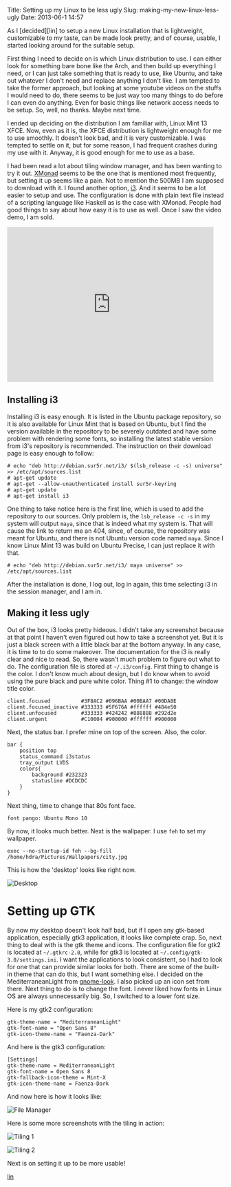 Title: Setting up my Linux to be less ugly
Slug: making-my-new-linux-less-ugly
Date: 2013-06-1 14:57

As I [decided][lin] to setup a new Linux installation that is lightweight, customizable to my taste,
can be made look pretty, and of course, usable, I started looking around for the suitable 
setup.

First thing I need to decide on is which Linux distribution to use. I can either look for something
bare bone like the Arch, and then build up everything I need, or I can just take something that
is ready to use, like Ubuntu, and take out whatever I don't need and replace anything I don't like.
I am tempted to take the former approach, but looking at some youtube videos on the stuffs I would
need to do, there seems to be just way too many things to do before I can even do anything. Even 
for basic things like network access needs to be setup. So, well, no thanks. Maybe next time.

I ended up deciding on the distribution I am familiar with, Linux Mint 13 XFCE. Now, even as it is,
the XFCE distribution is lightweight enough for me to use smoothly. It doesn't look bad, and it
is very customizable. I was tempted to settle on it, but for some reason, I had frequent crashes
during my use with it. Anyway, it is good enough for me to use as a base. 

I had been read a lot about tiling window manager, and has been wanting to try it out. [XMonad][l1] 
seems to be the one that is mentioned most frequently, but setting it up seems like a pain. Not to 
mention the  500MB I am supposed to download with it. I found another option, [i3][l2]. And it seems 
to be a lot easier to setup and use. The configuration is done with plain text file instead of 
a scripting language like Haskell as is the case with XMonad. People had good things to say
about how easy it is to use as well. Once I saw the video demo, I am sold.

<iframe width="480" height="360" src="http://www.youtube.com/embed/Wx0eNaGzAZU" frameborder="0" allowfullscreen></iframe>

## Installing i3
Installing i3 is easy enough. It is listed in the Ubuntu package repository, so it is also available
for Linux Mint that is based on Ubuntu, but I find the version available in the repository to be
severely outdated and have some problem with rendering some fonts, so installing the latest 
stable version from i3's repository is recommended. The instruction on their download page is easy 
enough to follow:

    # echo "deb http://debian.sur5r.net/i3/ $(lsb_release -c -s) universe" >> /etc/apt/sources.list
    # apt-get update
    # apt-get --allow-unauthenticated install sur5r-keyring
    # apt-get update
    # apt-get install i3

One thing to take notice here is the first line, which is used to add the repository to our
sources. Only problem is, the `lsb_release -c -s` in my system will output `maya`, since that is
indeed what my system is. That will cause the link to return me an 404, since, of course, the 
repository was meant for Ubuntu, and there is not Ubuntu version code named `maya`. Since I 
know Linux Mint 13 was build on Ubuntu Precise, I can just replace it with that.

    # echo "deb http://debian.sur5r.net/i3/ maya universe" >> /etc/apt/sources.list

After the installation is done, I log out, log in again, this time selecting i3 in the session
manager, and I am in.


## Making it less ugly
Out of the box, i3 looks pretty hideous. I didn't take any screenshot because at that point
I haven't even figured out how to take a screenshot yet. But it is just a black screen with a 
little black bar at the bottom anyway. In any case, it is time to to do some makeover. The 
documentation for the i3 is really clear and nice to read. So, there wasn't much problem to 
figure out what to do. The configuration file is stored at `~/.i3/config`. First thing to change
is the color. I don't know much about design, but I do know when to avoid using the pure black and
pure white color. Thing #1 to change: the window title color.

    client.focused          #3F8AC2 #096BAA #00BAA7 #00DA8E
    client.focused_inactive #333333 #5F676A #ffffff #484e50
    client.unfocused        #333333 #424242 #888888 #292d2e
    client.urgent           #C10004 #900000 #ffffff #900000

Next, the status bar. I prefer mine on top of the screen. Also, the color.

    bar {
        position top
        status_command i3status
        tray_output LVDS
        colors{
            background #232323
            statusline #DCDCDC
        }
    }

Next thing, time to change that 80s font face.

    font pango: Ubuntu Mono 10

By now, it looks much better. Next is the wallpaper. I use `feh` to set my wallpaper.

    exec --no-startup-id feh --bg-fill /home/hdra/Pictures/Wallpapers/city.jpg

This is how the 'desktop' looks like right now.

![Desktop][p1]


# Setting up GTK
By now my desktop doesn't look half bad, but if I open any gtk-based application, especially
gtk3 application, it looks like complete crap. So, next thing to deal with is the gtk theme
and icons. The configuration file for gtk2 is located at `~/.gtkrc-2.0`, while for gtk3 is located
at `~/.config/gtk-3.0/settings.ini`. I want the applications to look consistent, so I had to
look for one that can provide similar looks for both. There are some of the built-in theme that can
do this, but I want something else. I decided on the MediterraneanLight from [gnome-look][l3].
I also picked up an icon set from there. Next thing to do is to change the font. I never liked
how fonts in Linux OS are always unnecessarily big. So, I switched to a lower font size.

Here is my gtk2 configuration:

    gtk-theme-name = "MediterraneanLight"
    gtk-font-name = "Open Sans 8"
    gtk-icon-theme-name = "Faenza-Dark"

And here is the gtk3 configuration:

    [Settings]
    gtk-theme-name = MediterraneanLight
    gtk-font-name = Open Sans 8
    gtk-fallback-icon-theme = Mint-X
    gtk-icon-theme-name = Faenza-Dark

And now here is how it looks like:

![File Manager][p2]

Here is some more screenshots with the tiling in action:

![Tiling 1][p3]

![Tiling 2][p4]

Next is on setting it up to be more usable!

[p1]: https://farm4.staticflickr.com/3665/8910945270_db72193fae.jpg
[p2]: https://farm6.staticflickr.com/5459/8910222885_22f206f546.jpg
[p3]: https://farm6.staticflickr.com/5444/8901017483_1e29ac330a.jpg
[p4]: https://farm4.staticflickr.com/3724/8901630850_57c45b5fd2.jpg
[l1]: http://www.xmonad.org
[l2]: http://www.i3wm.org
[l3]: http://www.gnome-look.org
[lin](|filename|/linux-again.md)